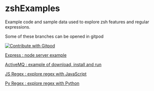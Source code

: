# zshExamples

Example code and sample data used to explore zsh features and regular expressions.

Some of these branches can be opened in gitpod

<a href="https://gitpod.io/#https://github.com/djna/zshExamples">
  <img
    src="https://img.shields.io/badge/Contribute%20with-Gitpod-908a85?logo=gitpod"
    alt="Contribute with Gitpod"
  />
</a>

<a href="https://gitpod.io/#https://github.com/djna/zshExamples/tree/express">
    <p>Express : node server example</p>
</a>

<a href="https://gitpod.io/#https://github.com/djna/zshExamples/tree/activeMQ">
    <p>ActiveMQ : example of download, install and run</p>
</a>

<a href="https://gitpod.io/#https://github.com/djna/zshExamples/tree/jsregex">
    <p>JS Regex : explore regex with JavaScript</p>
</a>

<a href="https://gitpod.io/#https://github.com/djna/zshExamples/tree/pyregex">
    <p>Py Regex : explore regex with Python</p>
</a>